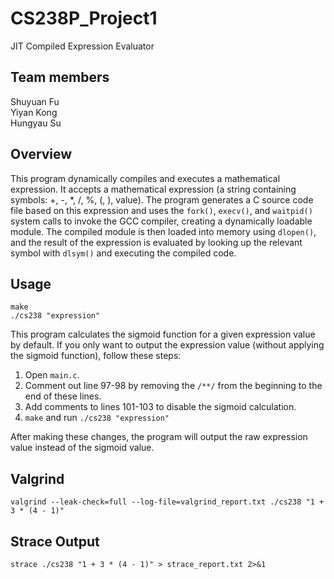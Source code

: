 # CS238P_Project1
JIT Compiled Expression Evaluator

## Team members 
Shuyuan Fu  
Yiyan Kong  
Hungyau Su

## Overview  
This program dynamically compiles and executes a mathematical expression. It accepts a mathematical expression (a string containing symbols: +, -, *, /, %,  (, ), value). The program generates a C source code file based on this expression and uses the `fork()`, `execv()`, and `waitpid()` system calls to invoke the GCC compiler, creating a dynamically loadable module. The compiled module is then loaded into memory using `dlopen()`, and the result of the expression is evaluated by looking up the relevant symbol with `dlsym()` and executing the compiled code.

## Usage
```
make
./cs238 "expression"
```
This program calculates the sigmoid function for a given expression value by default. If you only want to output the expression value (without applying the sigmoid function), follow these steps:

1. Open `main.c`.
2. Comment out line 97-98 by removing the `/**/` from the beginning to the end of these lines.
3. Add comments to lines 101-103 to disable the sigmoid calculation.
4. `make` and run `./cs238 "expression"`

After making these changes, the program will output the raw expression value instead of the sigmoid value.
## Valgrind
```
valgrind --leak-check=full --log-file=valgrind_report.txt ./cs238 "1 + 3 * (4 - 1)"
```
## Strace Output
```
strace ./cs238 "1 + 3 * (4 - 1)" > strace_report.txt 2>&1
```
